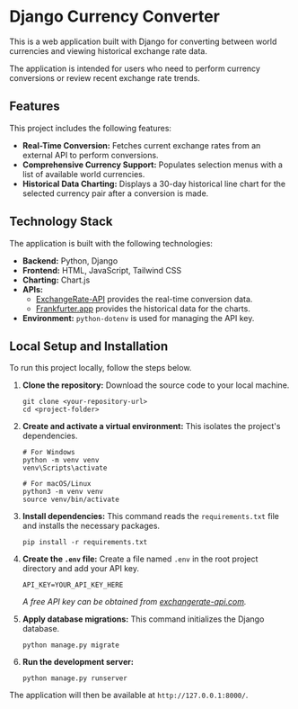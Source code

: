 # Django Currency Converter

This is a web application built with Django for converting between world currencies and viewing historical exchange rate data.

The application is intended for users who need to perform currency conversions or review recent exchange rate trends.

## Features

This project includes the following features:

* **Real-Time Conversion:** Fetches current exchange rates from an external API to perform conversions.
* **Comprehensive Currency Support:** Populates selection menus with a list of available world currencies.
* **Historical Data Charting:** Displays a 30-day historical line chart for the selected currency pair after a conversion is made.

## Technology Stack

The application is built with the following technologies:

* **Backend:** Python, Django
* **Frontend:** HTML, JavaScript, Tailwind CSS
* **Charting:** Chart.js
* **APIs:**
    * [ExchangeRate-API](https://www.exchangerate-api.com/) provides the real-time conversion data.
    * [Frankfurter.app](https://www.frankfurter.app/) provides the historical data for the charts.
* **Environment:** `python-dotenv` is used for managing the API key.

## Local Setup and Installation

To run this project locally, follow the steps below.

1.  **Clone the repository:**
    Download the source code to your local machine.
    ```
    git clone <your-repository-url>
    cd <project-folder>
    ```

2.  **Create and activate a virtual environment:**
    This isolates the project's dependencies.
    ```
    # For Windows
    python -m venv venv
    venv\Scripts\activate

    # For macOS/Linux
    python3 -m venv venv
    source venv/bin/activate
    ```

3.  **Install dependencies:**
    This command reads the `requirements.txt` file and installs the necessary packages.
    ```
    pip install -r requirements.txt
    ```

4.  **Create the `.env` file:**
    Create a file named `.env` in the root project directory and add your API key.
    ```
    API_KEY=YOUR_API_KEY_HERE
    ```
    *A free API key can be obtained from [exchangerate-api.com](https://www.exchangerate-api.com/).*

5.  **Apply database migrations:**
    This command initializes the Django database.
    ```
    python manage.py migrate
    ```

6.  **Run the development server:**
    ```
    python manage.py runserver
    ```

The application will then be available at `http://127.0.0.1:8000/`.